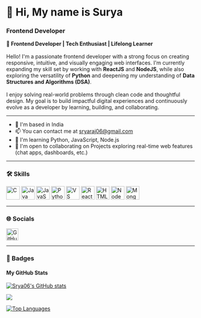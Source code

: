 <!-- Profile Header -->
<h1 align="left">👋 Hi, My name is Surya</h1>
<h3 align="left">Frontend Developer</h3>

<p align="left">
  <strong>🌟 Frontend Developer | Tech Enthusiast | Lifelong Learner</strong><br><br>
  Hello! I'm a passionate frontend developer with a strong focus on creating responsive, intuitive, and visually engaging web interfaces. I'm currently expanding my skill set by working with <strong>ReactJS</strong> and <strong>NodeJS</strong>, while also exploring the versatility of <strong>Python</strong> and deepening my understanding of <strong>Data Structures and Algorithms (DSA)</strong>.<br><br>
  I enjoy solving real-world problems through clean code and thoughtful design. My goal is to build impactful digital experiences and continuously evolve as a developer by learning, building, and collaborating.
</p>

---

- 📍 I'm based in India  
- 📫 You can contact me at <a href="mailto:sryaraj06@gmail.com">sryaraj06@gmail.com</a>  
- 🧠 I'm learning Python, JavaScript, Node.js  
- 🤝 I'm open to collaborating on Projects exploring real-time web features (chat apps, dashboards, etc.)

---

### 🛠️ Skills

<p align="left">
  <a href="https://docs.microsoft.com/en-us/cpp/?view=msvc-170" target="_blank"><img src="https://raw.githubusercontent.com/danielcranney/readme-generator/main/public/icons/skills/c-colored.svg" width="36" height="36" alt="C" /></a>
  <a href="https://www.oracle.com/java/" target="_blank"><img src="https://raw.githubusercontent.com/danielcranney/readme-generator/main/public/icons/skills/java-colored.svg" width="36" height="36" alt="Java" /></a>
  <a href="https://developer.mozilla.org/en-US/docs/Web/JavaScript" target="_blank"><img src="https://raw.githubusercontent.com/danielcranney/readme-generator/main/public/icons/skills/javascript-colored.svg" width="36" height="36" alt="JavaScript" /></a>
  <a href="https://www.python.org/" target="_blank"><img src="https://raw.githubusercontent.com/danielcranney/readme-generator/main/public/icons/skills/python-colored.svg" width="36" height="36" alt="Python" /></a>
  <a href="https://code.visualstudio.com/" target="_blank"><img src="https://raw.githubusercontent.com/danielcranney/readme-generator/main/public/icons/skills/visualstudiocode-colored.svg" width="36" height="36" alt="VS Code" /></a>
  <a href="https://reactjs.org/" target="_blank"><img src="https://raw.githubusercontent.com/danielcranney/readme-generator/main/public/icons/skills/react-colored.svg" width="36" height="36" alt="React" /></a>
  <a href="https://developer.mozilla.org/en-US/docs/Glossary/HTML5" target="_blank"><img src="https://raw.githubusercontent.com/danielcranney/readme-generator/main/public/icons/skills/html5-colored.svg" width="36" height="36" alt="HTML5" /></a>
  <a href="https://nodejs.org/en/" target="_blank"><img src="https://raw.githubusercontent.com/danielcranney/readme-generator/main/public/icons/skills/nodejs-colored.svg" width="36" height="36" alt="NodeJS" /></a>
  <a href="https://www.mongodb.com/" target="_blank"><img src="https://raw.githubusercontent.com/danielcranney/readme-generator/main/public/icons/skills/mongodb-colored.svg" width="36" height="36" alt="MongoDB" /></a>
</p>

---

### 🌐 Socials

<p align="left">
  <a href="https://www.github.com/Srya06" target="_blank">
    <img src="https://raw.githubusercontent.com/danielcranney/readme-generator/main/public/icons/socials/github.svg" width="32" height="32" alt="GitHub" />
  </a>
</p>

---

### 🏅 Badges

#### <b>My GitHub Stats</b>

<a href="http://www.github.com/Srya06"><img src="https://github-readme-stats.vercel.app/api?username=Srya06&show_icons=true&count_private=true&title_color=0891b2&text_color=ffffff&icon_color=0891b2&bg_color=1c1917&hide_border=true" alt="Srya06's GitHub stats" /></a>

<a href="http://www.github.com/Srya06"><img src="https://github-readme-streak-stats.herokuapp.com/?user=Srya06&stroke=ffffff&background=1c1917&ring=0891b2&fire=0891b2&currStreakNum=ffffff&currStreakLabel=0891b2&sideNums=ffffff&sideLabels=ffffff&dates=ffffff&hide_border=true" /></a>

<a href="https://github.com/Srya06"><img src="https://github-readme-stats.vercel.app/api/top-langs/?username=Srya06&langs_count=10&title_color=0891b2&text_color=ffffff&icon_color=0891b2&bg_color=1c1917&hide_border=true&locale=en&custom_title=Top%20Languages" alt="Top Languages" /></a>
